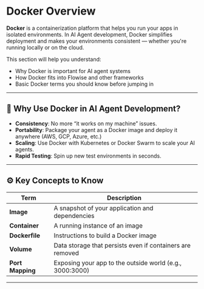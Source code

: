 # Docker Overview

**Docker** is a containerization platform that helps you run your apps in isolated environments. In AI Agent development, Docker simplifies deployment and makes your environments consistent — whether you're running locally or on the cloud.

This section will help you understand:
- Why Docker is important for AI agent systems
- How Docker fits into Flowise and other frameworks
- Basic Docker terms you should know before jumping in

---

## 🧠 Why Use Docker in AI Agent Development?

- **Consistency**: No more “it works on my machine” issues.
- **Portability**: Package your agent as a Docker image and deploy it anywhere (AWS, GCP, Azure, etc.)
- **Scaling**: Use Docker with Kubernetes or Docker Swarm to scale your AI agents.
- **Rapid Testing**: Spin up new test environments in seconds.

---

## ⚙️ Key Concepts to Know

| Term        | Description |
|-------------|-------------|
| **Image**   | A snapshot of your application and dependencies |
| **Container** | A running instance of an image |
| **Dockerfile** | Instructions to build a Docker image |
| **Volume** | Data storage that persists even if containers are removed |
| **Port Mapping** | Exposing your app to the outside world (e.g., 3000:3000) |

---

